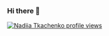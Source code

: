 

### Hi there 👋

[![Nadiia Tkachenko profile views](https://u8views.com/api/v1/github/profiles/135448886/views/day-week-month-total-count.svg)](https://u8views.com/github/NadiiaUa23)

